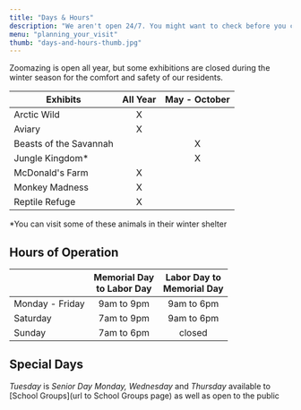 ```yaml
---
title: "Days & Hours"
description: "We aren't open 24/7. You might want to check before you come."
menu: "planning_your_visit"
thumb: "days-and-hours-thumb.jpg"
---
```

Zoomazing is open all year, but some exhibitions are closed during the winter season for the comfort and safety of our residents.

| Exhibits               | All Year | May - October |
|------------------------|:--------:|:-------------:|
| Arctic Wild            |     X    |               |
| Aviary                 |     X    |               |
| Beasts of the Savannah |          |       X       |
| Jungle Kingdom*        |          |       X       |
| McDonald's Farm        |     X    |               |
| Monkey Madness         |     X    |               |
| Reptile Refuge         |     X    |               |

*You can visit some of these animals in their winter shelter

## Hours of Operation

|                   | Memorial Day<br>to Labor Day  | Labor Day to <br>Memorial Day |
|-------------------|:------------:|:------------:|
| Monday - Friday   |  9am to 9pm   |  9am to 6pm  |
| Saturday          |  7am to 9pm   |  9am to 6pm  |
| Sunday            |  7am to 6pm   |    closed    |

## Special Days
*Tuesday* is _Senior Day_
*Monday, Wednesday* and *Thursday* available to [School Groups](url to School Groups page) as well as open to the public
